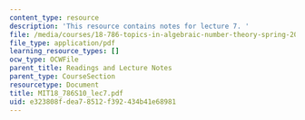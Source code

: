```yaml
---
content_type: resource
description: 'This resource contains notes for lecture 7. '
file: /media/courses/18-786-topics-in-algebraic-number-theory-spring-2010/e323808fdea78512f392434b41e68981_MIT18_786S10_lec7.pdf
file_type: application/pdf
learning_resource_types: []
ocw_type: OCWFile
parent_title: Readings and Lecture Notes
parent_type: CourseSection
resourcetype: Document
title: MIT18_786S10_lec7.pdf
uid: e323808f-dea7-8512-f392-434b41e68981
---
```

